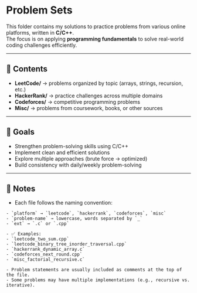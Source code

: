 # Problem Sets  

This folder contains my solutions to practice problems from various online platforms, written in **C/C++**.  
The focus is on applying **programming fundamentals** to solve real-world coding challenges efficiently.  

---

## 📂 Contents  
- **LeetCode/** → problems organized by topic (arrays, strings, recursion, etc.)  
- **HackerRank/** → practice challenges across multiple domains  
- **Codeforces/** → competitive programming problems  
- **Misc/** → problems from coursework, books, or other sources  

---

## 🎯 Goals  
- Strengthen problem-solving skills using C/C++  
- Implement clean and efficient solutions  
- Explore multiple approaches (brute force → optimized)  
- Build consistency with daily/weekly problem-solving  

---

## 📝 Notes  
- Each file follows the naming convention:  
```<platform>_<problem-name>.<ext>
- `platform` → `leetcode`, `hackerrank`, `codeforces`, `misc`  
- `problem-name` → lowercase, words separated by `_`  
- `ext` → `.c` or `.cpp`  

- ✅ Examples:  
- `leetcode_two_sum.cpp`  
- `leetcode_binary_tree_inorder_traversal.cpp`  
- `hackerrank_dynamic_array.c`  
- `codeforces_next_round.cpp`  
- `misc_factorial_recursive.c`  

- Problem statements are usually included as comments at the top of the file.  
- Some problems may have multiple implementations (e.g., recursive vs. iterative).  


